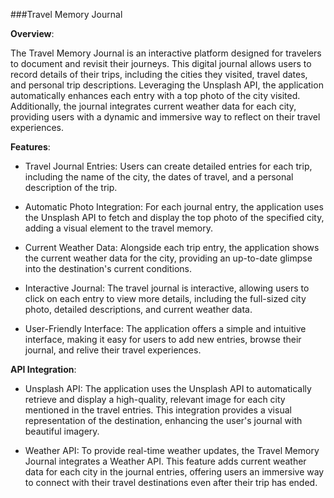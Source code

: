###Travel Memory Journal

**Overview**: 

The Travel Memory Journal is an interactive platform designed for travelers to document and revisit their journeys. This digital journal allows users to record details of their trips, including the cities they visited, travel dates, and personal trip descriptions. Leveraging the Unsplash API, the application automatically enhances each entry with a top photo of the city visited. Additionally, the journal integrates current weather data for each city, providing users with a dynamic and immersive way to reflect on their travel experiences.

**Features**:
- Travel Journal Entries: Users can create detailed entries for each trip, including the name of the city, the dates of travel, and a personal description of the trip.

- Automatic Photo Integration: For each journal entry, the application uses the Unsplash API to fetch and display the top photo of the specified city, adding a visual element to the travel memory.

- Current Weather Data: Alongside each trip entry, the application shows the current weather data for the city, providing an up-to-date glimpse into the destination's current conditions.

- Interactive Journal: The travel journal is interactive, allowing users to click on each entry to view more details, including the full-sized city photo, detailed descriptions, and current weather data.

- User-Friendly Interface: The application offers a simple and intuitive interface, making it easy for users to add new entries, browse their journal, and relive their travel experiences.


**API Integration**:

- Unsplash API: The application uses the Unsplash API to automatically retrieve and display a high-quality, relevant image for each city mentioned in the travel entries. This integration provides a visual representation of the destination, enhancing the user's journal with beautiful imagery.

- Weather API: To provide real-time weather updates, the Travel Memory Journal integrates a Weather API. This feature adds current weather data for each city in the journal entries, offering users an immersive way to connect with their travel destinations even after their trip has ended.
